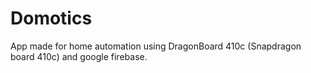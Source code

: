 # Domotics
App made for home automation using DragonBoard 410c (Snapdragon board 410c) and google firebase.
